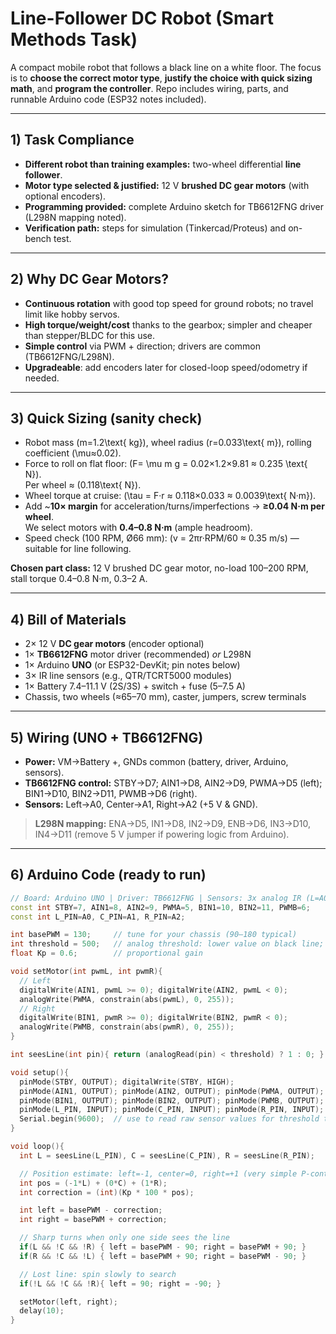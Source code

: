 # Line-Follower DC Robot (Smart Methods Task)

A compact mobile robot that follows a black line on a white floor. The focus is to **choose the correct motor type**, **justify the choice with quick sizing math**, and **program the controller**. Repo includes wiring, parts, and runnable Arduino code (ESP32 notes included).

---

## 1) Task Compliance
- **Different robot than training examples:** two-wheel differential **line follower**.
- **Motor type selected & justified:** 12 V **brushed DC gear motors** (with optional encoders).
- **Programming provided:** complete Arduino sketch for TB6612FNG driver (L298N mapping noted).
- **Verification path:** steps for simulation (Tinkercad/Proteus) and on-bench test.

---

## 2) Why DC Gear Motors?
- **Continuous rotation** with good top speed for ground robots; no travel limit like hobby servos.
- **High torque/weight/cost** thanks to the gearbox; simpler and cheaper than stepper/BLDC for this use.
- **Simple control** via PWM + direction; drivers are common (TB6612FNG/L298N).
- **Upgradeable**: add encoders later for closed-loop speed/odometry if needed.

---

## 3) Quick Sizing (sanity check)
- Robot mass \(m=1.2\text{ kg}\), wheel radius \(r=0.033\text{ m}\), rolling coefficient \(\mu≈0.02\).
- Force to roll on flat floor: \(F= \mu m g = 0.02×1.2×9.81 ≈ 0.235 \text{ N}\).  
  Per wheel ≈ \(0.118\text{ N}\).
- Wheel torque at cruise: \(\tau = F·r ≈ 0.118×0.033 ≈ 0.0039\text{ N·m}\).
- Add ~**10× margin** for acceleration/turns/imperfections → **≥0.04 N·m per wheel**.  
  We select motors with **0.4–0.8 N·m** (ample headroom).
- Speed check (100 RPM, Ø66 mm): \(v = 2πr·RPM/60 ≈ 0.35 m/s\) — suitable for line following.

**Chosen part class:** 12 V brushed DC gear motor, no-load 100–200 RPM, stall torque 0.4–0.8 N·m, 0.3–2 A.

---

## 4) Bill of Materials
- 2× 12 V **DC gear motors** (encoder optional)  
- 1× **TB6612FNG** motor driver (recommended) *or* L298N  
- 1× Arduino **UNO** (or ESP32-DevKit; pin notes below)  
- 3× IR line sensors (e.g., QTR/TCRT5000 modules)  
- 1× Battery 7.4–11.1 V (2S/3S) + switch + fuse (5–7.5 A)  
- Chassis, two wheels (≈65–70 mm), caster, jumpers, screw terminals

---

## 5) Wiring (UNO + TB6612FNG)
- **Power:** VM→Battery +, GNDs common (battery, driver, Arduino, sensors).  
- **TB6612FNG control:** STBY→D7; AIN1→D8, AIN2→D9, PWMA→D5 (left); BIN1→D10, BIN2→D11, PWMB→D6 (right).  
- **Sensors:** Left→A0, Center→A1, Right→A2 (+5 V & GND).

> **L298N mapping:** ENA→D5, IN1→D8, IN2→D9, ENB→D6, IN3→D10, IN4→D11 (remove 5 V jumper if powering logic from Arduino).

---

## 6) Arduino Code (ready to run)

```cpp
// Board: Arduino UNO | Driver: TB6612FNG | Sensors: 3x analog IR (L=A0, C=A1, R=A2)
const int STBY=7, AIN1=8, AIN2=9, PWMA=5, BIN1=10, BIN2=11, PWMB=6;
const int L_PIN=A0, C_PIN=A1, R_PIN=A2;

int basePWM = 130;     // tune for your chassis (90–180 typical)
int threshold = 500;   // analog threshold: lower value on black line; calibrate via Serial
float Kp = 0.6;        // proportional gain

void setMotor(int pwmL, int pwmR){
  // Left
  digitalWrite(AIN1, pwmL >= 0); digitalWrite(AIN2, pwmL < 0);
  analogWrite(PWMA, constrain(abs(pwmL), 0, 255));
  // Right
  digitalWrite(BIN1, pwmR >= 0); digitalWrite(BIN2, pwmR < 0);
  analogWrite(PWMB, constrain(abs(pwmR), 0, 255));
}

int seesLine(int pin){ return (analogRead(pin) < threshold) ? 1 : 0; }

void setup(){
  pinMode(STBY, OUTPUT); digitalWrite(STBY, HIGH);
  pinMode(AIN1, OUTPUT); pinMode(AIN2, OUTPUT); pinMode(PWMA, OUTPUT);
  pinMode(BIN1, OUTPUT); pinMode(BIN2, OUTPUT); pinMode(PWMB, OUTPUT);
  pinMode(L_PIN, INPUT); pinMode(C_PIN, INPUT); pinMode(R_PIN, INPUT);
  Serial.begin(9600);  // use to read raw sensor values for threshold tuning
}

void loop(){
  int L = seesLine(L_PIN), C = seesLine(C_PIN), R = seesLine(R_PIN);

  // Position estimate: left=-1, center=0, right=+1 (very simple P-control)
  int pos = (-1*L) + (0*C) + (1*R);
  int correction = (int)(Kp * 100 * pos);

  int left = basePWM - correction;
  int right = basePWM + correction;

  // Sharp turns when only one side sees the line
  if(L && !C && !R) { left = basePWM - 90; right = basePWM + 90; }
  if(R && !C && !L) { left = basePWM + 90; right = basePWM - 90; }

  // Lost line: spin slowly to search
  if(!L && !C && !R){ left = 90; right = -90; }

  setMotor(left, right);
  delay(10);
}
